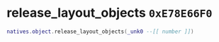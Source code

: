 # release_layout_objects `0xE78E66F0`

```lua
natives.object.release_layout_objects(_unk0 --[[ number ]])
```